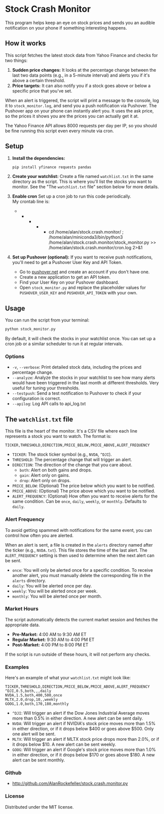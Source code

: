 # Stock Crash Monitor

This program helps keep an eye on stock prices and sends you an audible notification on your phone if something interesting happens.

## How it works

This script fetches the latest stock data from Yahoo Finance and checks for two things:

1.  **Sudden price changes:** It looks at the percentage change between the last two data points (e.g., in a 5-minute interval) and alerts you if it's above a certain threshold.
2.  **Price targets:** It can also notify you if a stock goes above or below a specific price that you've set.

When an alert is triggered, the script will print a message to the console, log it to `stock_monitor.log`, and send you a push notification via Pushover.  The Pushover app on your phone can instantly alert you.   It uses the ask price, so the prices it shows you are the prices you can actually get it at.

The Yahoo Finance API allows 8000 requests per day per IP, so you should be fine running this script even every minute via cron.

## Setup

1.  **Install the dependencies:**
    ```bash
    pip install yfinance requests pandas
    ```

2.  **Create your watchlist:**
    Create a file named `watchlist.txt` in the same directory as the script. This is where you'll list the stocks you want to monitor. See the "The `watchlist.txt` file" section below for more details.

3.  **Enable cron**
    Set up a cron job to run this code periodically.    
    My crontab line is:
    * * * * * cd /home/alan/stock.crash.monitor/ ; /home/alan/miniconda3/bin/python3 /home/alan/stock.crash.monitor/stock_monitor.py >> /home/alan/stock.crash.monitor/cron.log 2>&1

3.  **Set up Pushover (optional):**
    If you want to receive push notifications, you'll need to get a Pushover User Key and API Token.
    -   Go to [pushover.net](https://pushover.net) and create an account if you don't have one.
    -   Create a new application to get an API token.
    -   Find your User Key on your Pushover dashboard.
    -   Open `stock_monitor.py` and replace the placeholder values for `PUSHOVER_USER_KEY` and `PUSHOVER_API_TOKEN` with your own.

## Usage

You can run the script from your terminal:

```bash
python stock_monitor.py
```

By default, it will check the stocks in your watchlist once. You can set up a cron job or a similar scheduler to run it at regular intervals.

### Options

-   `-v`, `--verbose`: Print detailed stock data, including the prices and percentage change.
-   `--analyze`: Analyze the stocks in your watchlist to see how many alerts would have been triggered in the last month at different thresholds. Very useful for tuning your thresholds.
-   `--testpush`: Send a test notification to Pushover to check if your configuration is correct.
-   `--apilog`: Log API calls to api_log.txt

## The `watchlist.txt` file

This file is the heart of the monitor. It's a CSV file where each line represents a stock you want to watch. The format is:

`TICKER,THRESHOLD,DIRECTION,PRICE_BELOW,PRICE_ABOVE,ALERT_FREQUENCY`

-   `TICKER`: The stock ticker symbol (e.g., `NVDA`, `^DJI`).
-   `THRESHOLD`: The percentage change that will trigger an alert.
-   `DIRECTION`: The direction of the change that you care about.
    -   `both`: Alert on both gains and drops.
    -   `gain`: Alert only on gains.
    -   `drop`: Alert only on drops.
-   `PRICE_BELOW`: (Optional) The price below which you want to be notified.
-   `PRICE_ABOVE`: (Optional) The price above which you want to be notified.
-   `ALERT_FREQUENCY`: (Optional) How often you want to receive alerts for the same condition. Can be `once`, `daily`, `weekly`, or `monthly`. Defaults to `daily`.

### Alert Frequency

To avoid getting spammed with notifications for the same event, you can control how often you are alerted.

When an alert is sent, a file is created in the `alerts` directory named after the ticker (e.g., `NVDA.txt`). This file stores the time of the last alert. The `ALERT_FREQUENCY` setting is then used to determine when the next alert can be sent.

-   `once`: You will only be alerted once for a specific condition. To receive another alert, you must manually delete the corresponding file in the `alerts` directory.
-   `daily`: You will be alerted once per day.
-   `weekly`: You will be alerted once per week.
-   `monthly`: You will be alerted once per month.

### Market Hours

The script automatically detects the current market session and fetches the appropriate data.

-   **Pre-Market:** 4:00 AM to 9:30 AM ET
-   **Regular Market:** 9:30 AM to 4:00 PM ET
-   **Post-Market:** 4:00 PM to 8:00 PM ET

If the script is run outside of these hours, it will not perform any checks.

### Examples

Here's an example of what your `watchlist.txt` might look like:

```
TICKER,THRESHOLD,DIRECTION,PRICE_BELOW,PRICE_ABOVE,ALERT_FREQUENCY
^DJI,0.5,both,,,daily
NVDA,1.5,both,400,500,once
MLTX,2.0,drop,10,,weekly
GOOG,1.0,both,170,180,monthly
```

-   `^DJI`: Will trigger an alert if the Dow Jones Industrial Average moves more than 0.5% in either direction. A new alert can be sent daily.
-   `NVDA`: Will trigger an alert if NVIDIA's stock price moves more than 1.5% in either direction, or if it drops below $400 or goes above $500. Only one alert will be sent.
-   `MLTX`: Will trigger an alert if MLTX stock price drops more than 2.0%, or if it drops below $10. A new alert can be sent weekly.
-   `GOOG`: Will trigger an alert if Google's stock price moves more than 1.0% in either direction, or if it drops below $170 or goes above $180. A new alert can be sent monthly.

### Github

- http://github.com/AlanRockefeller/stock.crash.monitor.py

### License

Distributed under the MIT license.
